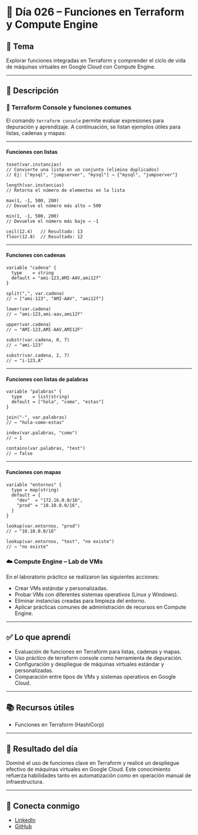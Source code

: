 # 📅 Día 026 – Funciones en Terraform y Compute Engine

## 📌 Tema

Explorar funciones integradas en Terraform y comprender el ciclo de vida de máquinas virtuales en Google Cloud con Compute Engine.

---

## 📘 Descripción

### 🧪 Terraform Console y funciones comunes

El comando `terraform console` permite evaluar expresiones para depuración y aprendizaje. A continuación, se listan ejemplos útiles para listas, cadenas y mapas:

---

#### Funciones con listas

```hcl
toset(var.instancias)
// Convierte una lista en un conjunto (elimina duplicados)
// Ej: ["mysql", "jumpserver", "mysql"] → {"mysql", "jumpserver"}

length(var.instancias)
// Retorna el número de elementos en la lista

max(1, -1, 500, 200)
// Devuelve el número más alto → 500

min(1, -1, 500, 200)
// Devuelve el número más bajo → -1

ceil(12.4)   // Resultado: 13
floor(12.8)  // Resultado: 12
```

---

#### Funciones con cadenas

```
variable "cadena" {
  type    = string
  default = "ami-123,AMI-AAV,ami12f"
}

split(",", var.cadena)
// → ["ami-123", "AMI-AAV", "ami12f"]

lower(var.cadena)
// → "ami-123,ami-aav,ami12f"

upper(var.cadena)
// → "AMI-123,AMI-AAV,AMI12F"

substr(var.cadena, 0, 7)
// → "ami-123"

substr(var.cadena, 2, 7)
// → "i-123,A"
```

---

#### Funciones con listas de palabras

```
variable "palabras" {
  type    = list(string)
  default = ["hola", "como", "estas"]
}

join("-", var.palabras)
// → "hola-como-estas"

index(var.palabras, "como")
// → 1

contains(var.palabras, "test")
// → false
```

---

#### Funciones con mapas

```
variable "entornos" {
  type = map(string)
  default = {
    "dev"  = "172.16.0.0/16",
    "prod" = "10.10.0.0/16",
  }
}

lookup(var.entornos, "prod")
// → "10.10.0.0/16"

lookup(var.entornos, "test", "no existe")
// → "no existe"
```

### ☁️ Compute Engine – Lab de VMs

En el laboratorio práctico se realizaron las siguientes acciones:

- Crear VMs estándar y personalizadas.
- Probar VMs con diferentes sistemas operativos (Linux y Windows).
- Eliminar instancias creadas para limpieza del entorno.
- Aplicar prácticas comunes de administración de recursos en Compute Engine.

---

## ✅ Lo que aprendí

- Evaluación de funciones en Terraform para listas, cadenas y mapas.
- Uso práctico de terraform console como herramienta de depuración.
- Configuración y despliegue de máquinas virtuales estándar y personalizadas.
- Comparación entre tipos de VMs y sistemas operativos en Google Cloud.

---

## 📚 Recursos útiles

- Funciones en Terraform (HashiCorp)

---

## 🎯 Resultado del día

Dominé el uso de funciones clave en Terraform y realicé un despliegue efectivo de máquinas virtuales en Google Cloud. Este conocimiento refuerza habilidades tanto en automatización como en operación manual de infraestructura.

---

## 🤝 Conecta conmigo

- [LinkedIn](https://www.linkedin.com/in/luis-felipe-carrasco/)
- [GitHub](https://github.com/pipeddev/)
